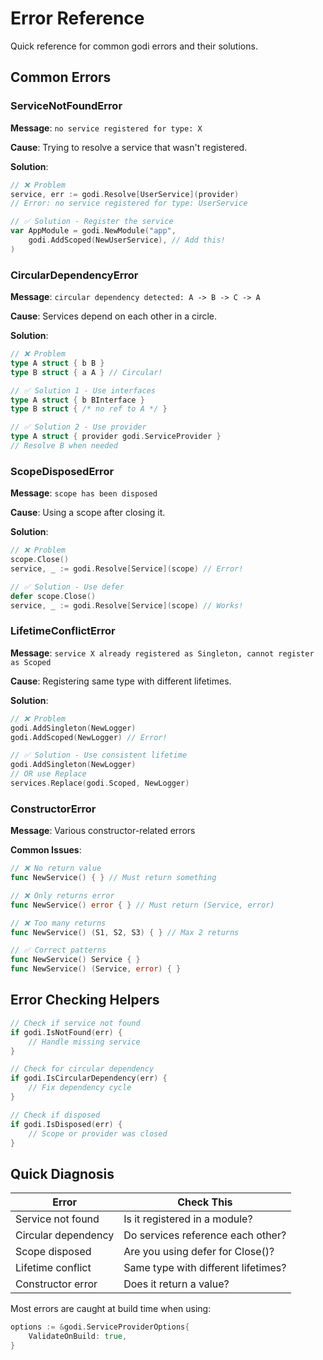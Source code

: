 # Error Reference

Quick reference for common godi errors and their solutions.

## Common Errors

### ServiceNotFoundError

**Message**: `no service registered for type: X`

**Cause**: Trying to resolve a service that wasn't registered.

**Solution**:

```go
// ❌ Problem
service, err := godi.Resolve[UserService](provider)
// Error: no service registered for type: UserService

// ✅ Solution - Register the service
var AppModule = godi.NewModule("app",
    godi.AddScoped(NewUserService), // Add this!
)
```

### CircularDependencyError

**Message**: `circular dependency detected: A -> B -> C -> A`

**Cause**: Services depend on each other in a circle.

**Solution**:

```go
// ❌ Problem
type A struct { b B }
type B struct { a A } // Circular!

// ✅ Solution 1 - Use interfaces
type A struct { b BInterface }
type B struct { /* no ref to A */ }

// ✅ Solution 2 - Use provider
type A struct { provider godi.ServiceProvider }
// Resolve B when needed
```

### ScopeDisposedError

**Message**: `scope has been disposed`

**Cause**: Using a scope after closing it.

**Solution**:

```go
// ❌ Problem
scope.Close()
service, _ := godi.Resolve[Service](scope) // Error!

// ✅ Solution - Use defer
defer scope.Close()
service, _ := godi.Resolve[Service](scope) // Works!
```

### LifetimeConflictError

**Message**: `service X already registered as Singleton, cannot register as Scoped`

**Cause**: Registering same type with different lifetimes.

**Solution**:

```go
// ❌ Problem
godi.AddSingleton(NewLogger)
godi.AddScoped(NewLogger) // Error!

// ✅ Solution - Use consistent lifetime
godi.AddSingleton(NewLogger)
// OR use Replace
services.Replace(godi.Scoped, NewLogger)
```

### ConstructorError

**Message**: Various constructor-related errors

**Common Issues**:

```go
// ❌ No return value
func NewService() { } // Must return something

// ❌ Only returns error
func NewService() error { } // Must return (Service, error)

// ❌ Too many returns
func NewService() (S1, S2, S3) { } // Max 2 returns

// ✅ Correct patterns
func NewService() Service { }
func NewService() (Service, error) { }
```

## Error Checking Helpers

```go
// Check if service not found
if godi.IsNotFound(err) {
    // Handle missing service
}

// Check for circular dependency
if godi.IsCircularDependency(err) {
    // Fix dependency cycle
}

// Check if disposed
if godi.IsDisposed(err) {
    // Scope or provider was closed
}
```

## Quick Diagnosis

| Error               | Check This                          |
| ------------------- | ----------------------------------- |
| Service not found   | Is it registered in a module?       |
| Circular dependency | Do services reference each other?   |
| Scope disposed      | Are you using defer for Close()?    |
| Lifetime conflict   | Same type with different lifetimes? |
| Constructor error   | Does it return a value?             |

Most errors are caught at build time when using:

```go
options := &godi.ServiceProviderOptions{
    ValidateOnBuild: true,
}
```
